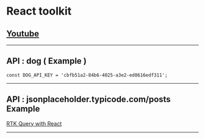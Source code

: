 # React toolkit 
## [Youtube](https://www.youtube.com/watch?v=9zySeP5vH9c)  

---  

## API : dog  ( Example )  

`const DOG_API_KEY = 'cbfb51a2-84b6-4025-a3e2-ed8616edf311';`  

---   


## API : jsonplaceholder.typicode.com/posts  Example

[RTK Query with React](https://medium.com/@jdhawks/redux-toolkit-and-rtk-query-with-react-js-14e34be65622)  

---  